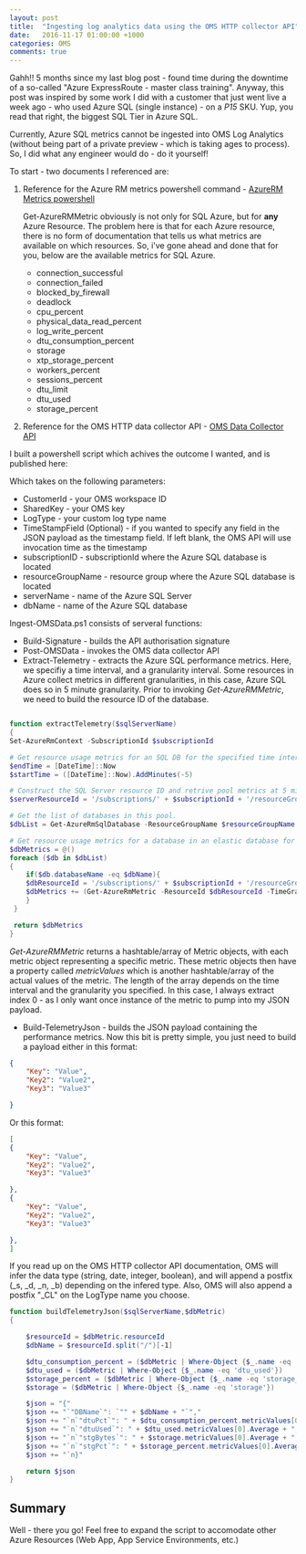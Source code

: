 ```yaml
---
layout: post
title:  "Ingesting log analytics data using the OMS HTTP collector API"
date:   2016-11-17 01:00:00 +1000
categories: OMS
comments: true
---
```


Gahh!! 5 months since my last blog post - found time during  the downtime of a so-called "Azure ExpressRoute - master class training".
Anyway, this post was inspired by some work I did with a customer that just went live a week ago - who used Azure SQL (single instance) - on a *P15* SKU. 
Yup, you read that right, the biggest SQL Tier in Azure SQL.

Currently, Azure SQL metrics cannot be ingested into OMS Log Analytics (without being part of a private preview - which is taking ages to process). So, I did what any engineer would do - do it yourself!

To start - two documents I referenced are:

1. Reference for the Azure RM metrics powershell command - [AzureRM Metrics powershell](https://docs.microsoft.com/en-us/powershell/resourcemanager/azurerm.insights/v1.0.12/Get-AzureRmMetric?redirectedfrom=msdn)

    Get-AzureRMMetric obviously is not only for SQL Azure, but for **any** Azure Resource. The problem here is that for each Azure resource, there is no form of documentation that tells us what metrics are available on which resources.
    So, i've gone ahead and done that for you, below are the available metrics for SQL Azure.

    * connection_successful
    * connection_failed
    * blocked_by_firewall
    * deadlock
    * cpu_percent
    * physical_data_read_percent
    * log_write_percent
    * dtu_consumption_percent
    * storage
    * xtp_storage_percent
    * workers_percent
    * sessions_percent
    * dtu_limit
    * dtu_used
    * storage_percent

2. Reference for the OMS HTTP data collector API - [OMS Data Collector API](https://docs.microsoft.com/en-us/azure/log-analytics/log-analytics-data-collector-api)

I built a powershell script which achives the outcome I wanted, and is published here:

Which takes on the following parameters:

* CustomerId - your OMS workspace ID
* SharedKey - your OMS key
* LogType - your custom log type name
* TimeStampField (Optional) - if you wanted to specify any field in the JSON payload as the timestamp field. If left blank, the OMS API will use invocation time as the timestamp
* subscriptionID - subscriptionId where the Azure SQL database is located
* resourceGroupName - resource group where the Azure SQL database is located
* serverName - name of the Azure SQL Server 
* dbName - name of the Azure SQL database

Ingest-OMSData.ps1 consists of serveral functions:

* Build-Signature - builds the API authorisation signature
* Post-OMSData - invokes the OMS data collector API
* Extract-Telemetry - extracts the Azure SQL performance metrics. Here, we specifiy a time interval, and a granularity interval. Some resources in Azure collect metrics in different granularities, in this case, Azure SQL does so in 5 minute granularity.
Prior to invoking *Get-AzureRMMetric*, we need to build the resource ID of the database. 

```powershell

function extractTelemetry($sqlServerName)
{
Set-AzureRmContext -SubscriptionId $subscriptionId

# Get resource usage metrics for an SQL DB for the specified time interval.
$endTime = [DateTime]::Now
$startTime = ([DateTime]::Now).AddMinutes(-5)

# Construct the SQL Server resource ID and retrive pool metrics at 5 minute granularity.
$serverResourceId = '/subscriptions/' + $subscriptionId + '/resourceGroups/' + $resourceGroupName + '/providers/Microsoft.Sql/servers/' + $serverName

# Get the list of databases in this pool.
$dbList = Get-AzureRmSqlDatabase -ResourceGroupName $resourceGroupName -ServerName $serverName

# Get resource usage metrics for a database in an elastic database for the specified time interval.
$dbMetrics = @()
foreach ($db in $dbList)
{
    if($db.databaseName -eq $dbName){
    $dbResourceId = '/subscriptions/' + $subscriptionId + '/resourceGroups/' + $resourceGroupName + '/providers/Microsoft.Sql/servers/' + $serverName + '/databases/' + $db.DatabaseName
    $dbMetrics += (Get-AzureRmMetric -ResourceId $dbResourceId -TimeGrain ([TimeSpan]::FromMinutes(5)) -StartTime $startTime -EndTime $endTime)
    }
 }

 return $dbMetrics
}

```

*Get-AzureRMMetric* returns a hashtable/array of Metric objects, with each metric object representing a specific metric.
These metric objects then have a property called *metricValues* which is another hashtable/array of the actual values of the metric. The length of the array depends on the time interval and the granularity you specified.
In this case, I always extract index 0 - as I only want once instance of the metric to pump into my JSON payload.

* Build-TelemetryJson - builds the JSON payload containing the performance metrics. Now this bit is pretty simple, you just need to build a payload either in this format:

```json
{
    "Key": "Value",
    "Key2": "Value2",
    "Key3": "Value3"

}
```
Or this format:

```json
[
{
    "Key": "Value",
    "Key2": "Value2",
    "Key3": "Value3"

},
{
    "Key": "Value",
    "Key2": "Value2",
    "Key3": "Value3"

},
]
```

If you read up on the OMS HTTP collector API documentation, OMS will infer the data type (string, date, integer, boolean), and will append a postfix (_s, _d, _n, _b) depending on the infered type.
Also, OMS will also append a postfix "_CL" on the LogType name you choose.

```powershell
function buildTelemetryJson($sqlServerName,$dbMetric)
{

    $resourceId = $dbMetric.resourceId
    $dbName = $resourceId.split("/")[-1]

    $dtu_consumption_percent = ($dbMetric | Where-Object {$_.name -eq 'dtu_consumption_percent'})
    $dtu_used = ($dbMetric | Where-Object {$_.name -eq 'dtu_used'})
    $storage_percent = ($dbMetric | Where-Object {$_.name -eq 'storage_percent'})
    $storage = ($dbMetric | Where-Object {$_.name -eq 'storage'})

    $json = "{"
    $json += "`"DBName`": `"" + $dbName + "`","
    $json += "`n`"dtuPct`": " + $dtu_consumption_percent.metricValues[0].Average + ","
    $json += "`n`"dtuUsed`": " + $dtu_used.metricValues[0].Average + ","
    $json += "`n`"stgBytes`": " + $storage.metricValues[0].Average + ","
    $json += "`n`"stgPct`": " + $storage_percent.metricValues[0].Average
    $json += "`n}"

    return $json
}

```

Summary
---------------------

Well - there you go! Feel free to expand the script to accomodate other Azure Resources (Web App, App Service Environments, etc.)